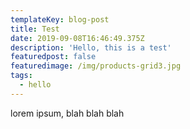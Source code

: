 ```yaml
---
templateKey: blog-post
title: Test
date: 2019-09-08T16:46:49.375Z
description: 'Hello, this is a test'
featuredpost: false
featuredimage: /img/products-grid3.jpg
tags:
  - hello
---
```

lorem ipsum, blah blah blah
